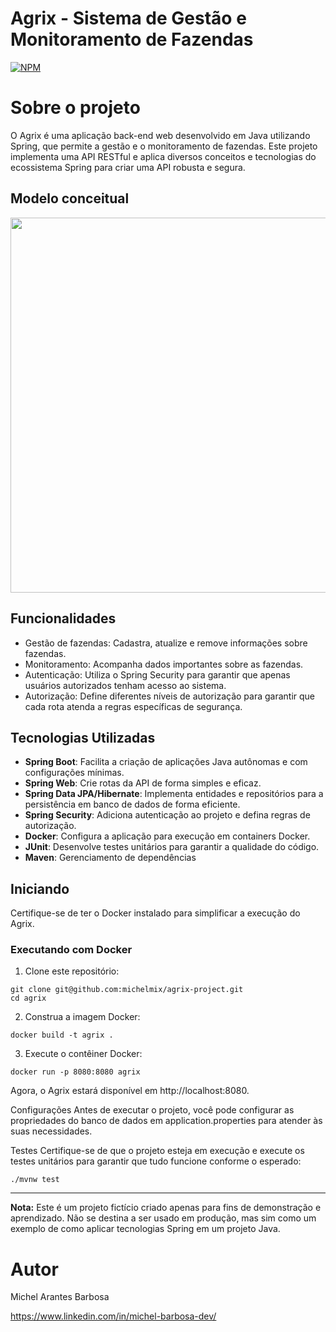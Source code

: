 # Agrix - Sistema de Gestão e Monitoramento de Fazendas
[![NPM](https://img.shields.io/npm/l/react)](https://github.com/michelmix/project-agrix/blob/main/LICENSE) 

# Sobre o projeto

O Agrix é uma aplicação back-end web desenvolvido em Java utilizando Spring, que permite a gestão e o monitoramento de fazendas. 
Este projeto implementa uma API RESTful e aplica diversos conceitos e tecnologias do ecossistema Spring para criar uma API robusta e segura.

## Modelo conceitual
<img src="https://github.com/michelmix/agrix-project/blob/main/images/agrix-tabelas-fase-b.png" width=600>

## Funcionalidades

- Gestão de fazendas: Cadastra, atualize e remove informações sobre fazendas.
- Monitoramento: Acompanha dados importantes sobre as fazendas.
- Autenticação: Utiliza o Spring Security para garantir que apenas usuários autorizados tenham acesso ao sistema.
- Autorização: Define diferentes níveis de autorização para garantir que cada rota atenda a regras específicas de segurança.

## Tecnologias Utilizadas

- **Spring Boot**: Facilita a criação de aplicações Java autônomas e com configurações mínimas.
- **Spring Web**: Crie rotas da API de forma simples e eficaz.
- **Spring Data JPA/Hibernate**: Implementa entidades e repositórios para a persistência em banco de dados de forma eficiente.
- **Spring Security**: Adiciona autenticação ao projeto e defina regras de autorização.
- **Docker**: Configura a aplicação para execução em containers Docker.
- **JUnit**: Desenvolve testes unitários para garantir a qualidade do código.
- **Maven**: Gerenciamento de dependências

## Iniciando

Certifique-se de ter o Docker instalado para simplificar a execução do Agrix.

### Executando com Docker

1. Clone este repositório:

```
git clone git@github.com:michelmix/agrix-project.git
cd agrix
```

2. Construa a imagem Docker:
```
docker build -t agrix .
```

3. Execute o contêiner Docker:
```
docker run -p 8080:8080 agrix
```

Agora, o Agrix estará disponível em http://localhost:8080.

Configurações
Antes de executar o projeto, você pode configurar as propriedades do banco de dados em application.properties para atender às suas necessidades.

Testes
Certifique-se de que o projeto esteja em execução e execute os testes unitários para garantir que tudo funcione conforme o esperado:
```
./mvnw test
```

---

**Nota:** Este é um projeto fictício criado apenas para fins de demonstração e aprendizado. Não se destina a ser usado em produção, mas sim como um exemplo de como aplicar tecnologias Spring em um projeto Java.

# Autor

Michel Arantes Barbosa

https://www.linkedin.com/in/michel-barbosa-dev/
